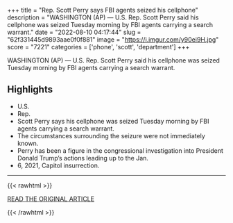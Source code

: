 +++
title = "Rep. Scott Perry says FBI agents seized his cellphone"
description = "WASHINGTON (AP) — U.S. Rep. Scott Perry said his cellphone was seized Tuesday morning by FBI agents carrying a search warrant."
date = "2022-08-10 04:17:44"
slug = "62f331445d9893aae0f0f881"
image = "https://i.imgur.com/y90ei9H.jpg"
score = "7221"
categories = ['phone', 'scott', 'department']
+++

WASHINGTON (AP) — U.S. Rep. Scott Perry said his cellphone was seized Tuesday morning by FBI agents carrying a search warrant.

## Highlights

- U.S.
- Rep.
- Scott Perry says his cellphone was seized Tuesday morning by FBI agents carrying a search warrant.
- The circumstances surrounding the seizure were not immediately known.
- Perry has been a figure in the congressional investigation into President Donald Trump’s actions leading up to the Jan.
- 6, 2021, Capitol insurrection.

---

{{< rawhtml >}}
  <p class="article-category">
    <a target="_blank" href="https://www.thestar.com/news/world/us/2022/08/09/rep-scott-perry-says-fbi-agents-seized-his-cellphone.html">READ THE ORIGINAL ARTICLE</a>
  </p>
{{< /rawhtml >}}
